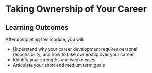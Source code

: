 # Taking Ownership of Your Career

## Learning Outcomes

After completing this module, you will:

- Understand why your career development requires personal responsibility, and how to take ownership over your career
- Identify your strengths and weaknesses
- Articulate your short and medium term goals

